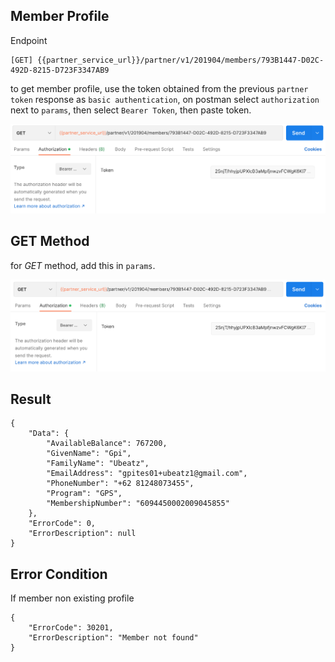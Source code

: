 ## Member Profile

Endpoint
````
[GET] {{partner_service_url}}/partner/v1/201904/members/793B1447-D02C-492D-8215-D723F3347AB9
````
to get member profile, use the token obtained from the previous ``partner token`` response as ``basic authentication``, on postman select ``authorization`` next to ``params``, then select ``Bearer Token``, then paste token.

![tokenmemberprofile](img/tokenmemberprofile.png)

## GET Method
for *GET* method, add this in ``params``.

![getmemberprofile](img/getmemberprofile.png)

## Result
````
{
    "Data": {
        "AvailableBalance": 767200,
        "GivenName": "Gpi",
        "FamilyName": "Ubeatz",
        "EmailAddress": "gpites01+ubeatz1@gmail.com",
        "PhoneNumber": "+62 81248073455",
        "Program": "GPS",
        "MembershipNumber": "6094450002009045855"
    },
    "ErrorCode": 0,
    "ErrorDescription": null
}
````
## Error Condition

If member non existing profile
````
{
    "ErrorCode": 30201,
    "ErrorDescription": "Member not found"
}
````